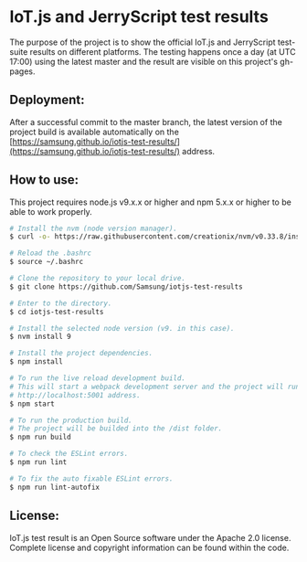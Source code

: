 # IoT.js and JerryScript test results
The purpose of the project is to show the official IoT.js and JerryScript test-suite results on different platforms. The testing happens once a day (at UTC 17:00) using the latest master and the result are visible on this project's gh-pages.

## Deployment:
After a successful commit to the master branch, the latest version of the project build is available automatically on the [https://samsung.github.io/iotjs-test-results/](https://samsung.github.io/iotjs-test-results/) address.

## How to use:
This project requires node.js v9.x.x or higher and npm 5.x.x or higher to be able to work properly.

```sh
# Install the nvm (node version manager).
$ curl -o- https://raw.githubusercontent.com/creationix/nvm/v0.33.8/install.sh | bash

# Reload the .bashrc
$ source ~/.bashrc

# Clone the repository to your local drive.
$ git clone https://github.com/Samsung/iotjs-test-results

# Enter to the directory.
$ cd iotjs-test-results

# Install the selected node version (v9. in this case).
$ nvm install 9

# Install the project dependencies.
$ npm install

# To run the live reload development build.
# This will start a webpack development server and the project will run on the
# http://localhost:5001 address.
$ npm start

# To run the production build.
# The project will be builded into the /dist folder.
$ npm run build

# To check the ESLint errors.
$ npm run lint

# To fix the auto fixable ESLint errors.
$ npm run lint-autofix
```

## License:
IoT.js test result is an Open Source software under the Apache 2.0 license. Complete license and copyright information can be found within the code.
